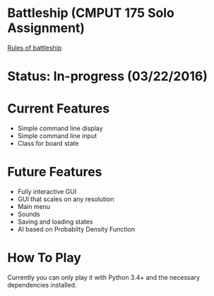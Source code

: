 # Battleship (CMPUT 175 Solo Assignment)
  [Rules of battleship](https://en.wikipedia.org/wiki/Battleship_(game))
  
# Status: In-progress (03/22/2016)

# Current Features
- Simple command line display
- Simple command line input
- Class for board state

# Future Features
- Fully interactive GUI
- GUI that scales on any resolution
- Main menu
- Sounds
- Saving and loading states
- AI based on Probabilty Density Function

# How To Play

Currently you can only play it with Python 3.4+ and the necessary dependencies installed.
